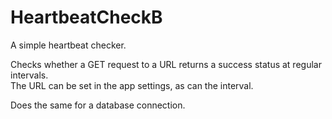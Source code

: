 # HeartbeatCheckB
A simple heartbeat checker.

Checks whether a GET request to a URL returns a success status at regular intervals.  
The URL can be set in the app settings, as can the interval.

Does the same for a database connection.


